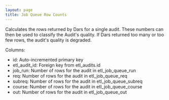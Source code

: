 ```yaml
---
layout: page
title: Job Queue Row Counts
---
```


Calculates the rows returned by Dars for a single audit. These numbers can then be used to classify the Audit's quality. If Dars returned too many or too few rows, the audit's quality is degraded.

Columns:

- id: Auto-incremented primary key
- etl_audit_id: Foreign key from etl_audits.id
- job_run: Number of rows for the audit in etl_job_queue_run
- req: Number of rows for the audit in etl_job_queue_req
- subreq: Number of rows for the audit in etl_job_queue_subreq
- course: Number of rows for the audit in etl_job_queue_course
- out: Number of rows for the audit in etl_job_queue_out
